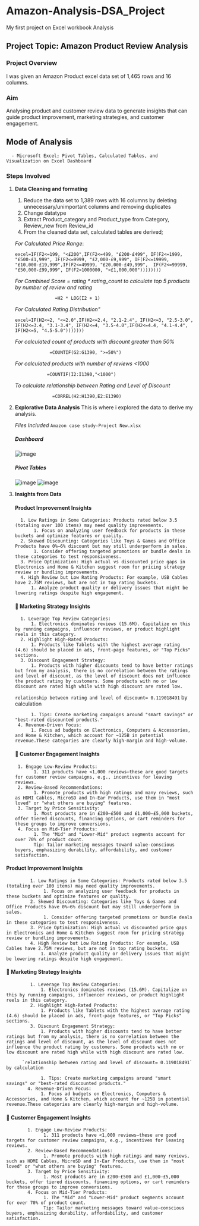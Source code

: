 # Amazon-Analysis-DSA_Project
My first project on Excel workbook Analysis

 ## Project Topic: Amazon Product Review Analysis
 ### Project Overview
 I was given an Amazon Product excel data set of 1,465 rows and 16 columns.
 ### Aim 
 Analysing product and customer review data to generate insights that can guide product improvement, marketing strategies, and customer engagement.
 
 ## Mode of Analysis
      - Microsoft Excel; Pivot Tables, Calculated Tables, and Visualization on Excel Dashboard
 ### Steps Involved
  1. **Data Cleaning and formating**
      1. Reduce the data set to 1,389 rows with 16 columns by deleting unnecessary/unimportant columns and removing duplicates
      2. Change datatype
      3. Extract Product_category and Product_type from Category, Review_new from Review_id
      4. From the cleaned data set, calculated tables are derived;

       *For Calculated Price Range*:
             <pre>
            ```excel=IF(F2<=199, "<£200",IF(F2<=499, "£200-£499",
             IF(F2<=1999, "£500-£1,999", IF(F2<=9999, "£2,000-£9,999",
             IF(F2<=19999, "£10,000-£19,999",IF(F2<=49999, "£20,000-£49,999", 
             IF(F2<=99999, "£50,000-£99,999", IF(F2>1000000, ">£1,000,000")))))))) ```
         </pre>

        *For Combined Score = rating * rating_count to calculate top 5 products by number of review and rating*

                        =H2 * LOG(I2 + 1) 

        *For Calculated Rating Distribution"*
                <pre>
                ``` excel=IF(H2<=2, "<=2.0",IF(H2<=2.4, "2.1-2.4",
                    IF(H2<=3, "2.5-3.0", IF(H2<=3.4, "3.1-3.4",
                    IF(H2<=4, "3.5-4.0",IF(H2<=4.4, "4.1-4.4", IF(H2<=5, "4.5-5.0"))))))) ```
                </pre>
                
        *For calculated count of products with discount greater than 50%*

                      =COUNTIF(G2:G1390, ">=50%")
     
        *For calculated products with number of reviews <1000*

                     =COUNTIF(I2:I1390,"<1000")

        *To calculate relationship between Rating and Level of Discount*

                       =CORREL(H2:H1390,E2:E1390)
     
   2. **Explorative Data Analysis**
          This is where i explored the data to derive my analysis.

      *Files Included*
           `Amazon case study-Project New.xlsx`

       ##### Dashboard
        ![image](https://github.com/user-attachments/assets/e904e763-2c97-45bd-b6df-518271fccf10)
       ##### Pivot Tables
        ![image](https://github.com/user-attachments/assets/5634429a-bd59-460c-bded-cf26e2a5409e)
        ![image](https://github.com/user-attachments/assets/9a7ed91b-ac70-423d-9bcd-7e5e8136b96d)

   3.  **Insights from Data**

        #### Product Improvement Insights
             1. Low Ratings in Some Categories: Products rated below 3.5 (totaling over 100 items) may need quality improvements.
                  1. Focus on analyzing user feedback for products in these buckets and optimize features or quality.
             2. Skewed Discounting: Categories like Toys & Games and Office Products have 0%–6% discount but may still underperform in sales.
                  1. Consider offering targeted promotions or bundle deals in these categories to test responsiveness.
             3. Price Optimization: High actual vs discounted price gaps in Electronics and Home & Kitchen suggest room for pricing strategy review or bundling improvements.
             4. High Review but Low Rating Products: For example, USB Cables have 2.75M reviews, but are not in top rating buckets.
                 1. Analyze product quality or delivery issues that might be lowering ratings despite high engagement.
           
       #### 📢 Marketing Strategy Insights
             1. Leverage Top Review Categories:
                 1. Electronics dominates reviews (15.6M). Capitalize on this by running campaigns, influencer reviews, or product highlight reels in this category.
             2. Highlight High-Rated Products:
                 1. Products like Tablets with the highest average rating (4.6) should be placed in ads, front-page features, or "Top Picks" sections.
             3. Discount Engagement Strategy:
                 1. Products with higher discounts tend to have better ratings but from my analysis, there is no correlation between the ratings and level of discount, as the level of discount does not influence the product rating by customers. Some products with no or low discount are rated high while with high discount are rated low.
      
          `relationship between rating and level of discount= 0.119018491` by calculation

                 1. Tips: Create marketing campaigns around "smart savings" or "best-rated discounted products."
            4. Revenue-Driven Focus:
                 1. Focus ad budgets on Electronics, Computers & Accessories, and Home & Kitchen, which account for ~125B in potential revenue.These categories are clearly high-margin and high-volume.

       #### 👥 Customer Engagement Insights
            1. Engage Low-Review Products:
                  1. 311 products have <1,000 reviews—these are good targets for customer review campaigns, e.g., incentives for leaving reviews.
            2. Review-Based Recommendations:
                  1. Promote products with high ratings and many reviews, such as HDMI Cables, MicroSD and In-Ear Products, use them in "most loved" or "what others are buying" features.
            3. Target by Price Sensitivity:
                  1. Most products are in £200–£500 and £1,000–£5,000 buckets, offer tiered discounts, financing options, or cart reminders for these groups to improve conversions.
            4. Focus on Mid-Tier Products:
                  1. The "Mid" and "Lower-Mid" product segments account for over 70% of product count.
                  Tip: Tailor marketing messages toward value-conscious buyers, emphasizing durability, affordability, and customer satisfaction.

        

  #### Product Improvement Insights
             1. Low Ratings in Some Categories: Products rated below 3.5 (totaling over 100 items) may need quality improvements.
                  1. Focus on analyzing user feedback for products in these buckets and optimize features or quality.
             2. Skewed Discounting: Categories like Toys & Games and Office Products have 0%–6% discount but may still underperform in sales.
                  1. Consider offering targeted promotions or bundle deals in these categories to test responsiveness.
             3. Price Optimization: High actual vs discounted price gaps in Electronics and Home & Kitchen suggest room for pricing strategy review or bundling improvements.
             4. High Review but Low Rating Products: For example, USB Cables have 2.75M reviews, but are not in top rating buckets.
                 1. Analyze product quality or delivery issues that might be lowering ratings despite high engagement.
           
   #### 📢 Marketing Strategy Insights
             1. Leverage Top Review Categories:
                 1. Electronics dominates reviews (15.6M). Capitalize on this by running campaigns, influencer reviews, or product highlight reels in this category.
             2. Highlight High-Rated Products:
                 1. Products like Tablets with the highest average rating (4.6) should be placed in ads, front-page features, or "Top Picks" sections.
             3. Discount Engagement Strategy:
                 1. Products with higher discounts tend to have better ratings but from my analysis, there is no correlation between the ratings and level of discount, as the level of discount does not influence the product rating by customers. Some products with no or low discount are rated high while with high discount are rated low.
      
          `relationship between rating and level of discount= 0.119018491` by calculation

                 1. Tips: Create marketing campaigns around "smart savings" or "best-rated discounted products."
            4. Revenue-Driven Focus:
                 1. Focus ad budgets on Electronics, Computers & Accessories, and Home & Kitchen, which account for ~125B in potential revenue.These categories are clearly high-margin and high-volume.

   #### 👥 Customer Engagement Insights
            1. Engage Low-Review Products:
                  1. 311 products have <1,000 reviews—these are good targets for customer review campaigns, e.g., incentives for leaving reviews.
            2. Review-Based Recommendations:
                  1. Promote products with high ratings and many reviews, such as HDMI Cables, MicroSD and In-Ear Products, use them in "most loved" or "what others are buying" features.
            3. Target by Price Sensitivity:
                  1. Most products are in £200–£500 and £1,000–£5,000 buckets, offer tiered discounts, financing options, or cart reminders for these groups to improve conversions.
            4. Focus on Mid-Tier Products:
                  1. The "Mid" and "Lower-Mid" product segments account for over 70% of product count.
                  Tip: Tailor marketing messages toward value-conscious buyers, emphasizing durability, affordability, and customer satisfaction.



  
      

          

      
          
      
